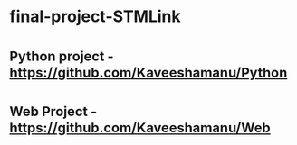 # final-project-STMLink
# <sub>Python project - https://github.com/Kaveeshamanu/Python</sub>
# <sub>Web Project - https://github.com/Kaveeshamanu/Web </sub>
